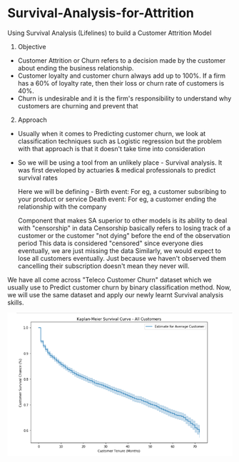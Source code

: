 # Survival-Analysis-for-Attrition
Using Survival Analysis (Lifelines) to build a Customer Attrition Model

1. Objective
  - Customer Attrition or Churn refers to a decision made by the customer about ending the business relationship.
  - Customer loyalty and customer churn always add up to 100%. If a firm has a 60% of loyalty rate, then their loss or churn rate of customers is 40%.
  - Churn is undesirable and it is the firm's responsibility to understand why customers are churning and prevent that

2. Approach
  - Usually when it comes to Predicting customer churn, we look at classification techniques such as Logistic regression but the problem with that approach is that it doesn't take time into consideration
  - So we will be using a tool from an unlikely place - Survival analysis. It was first developed by actuaries & medical professionals to predict survival rates

    Here we will be defining -
        Birth event: For eg, a customer subsribing to your product or service
        Death event: For eg, a customer ending the relationship with the company

    Component that makes SA superior to other models is its ability to deal with "censorship" in data
    Censorship basically refers to losing track of a customer or the customer "not dying" before the end of the observation period
    This data is considered "censored" since everyone dies eventually, we are just missing the data
    Similarly, we would expect to lose all customers eventually. Just because we haven't observed them cancelling their subscription doesn't mean they never will.

We have all come across "Teleco Customer Churn" dataset which we usually use to Predict customer churn by binary classification method.
Now, we will use the same dataset and apply our newly learnt Survival analysis skills.

![Kaplan-Meier Survival Curve](https://github.com/gofornaman/Survival-Analysis-for-Attrition/blob/main/img/S1.PNG)
